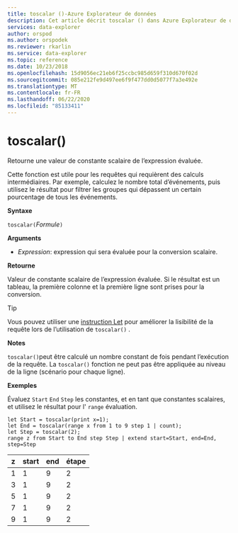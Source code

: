 ```yaml
---
title: toscalar ()-Azure Explorateur de données
description: Cet article décrit toscalar () dans Azure Explorateur de données.
services: data-explorer
author: orspod
ms.author: orspodek
ms.reviewer: rkarlin
ms.service: data-explorer
ms.topic: reference
ms.date: 10/23/2018
ms.openlocfilehash: 15d9056ec21eb6f25ccbc985d659f310d670f02d
ms.sourcegitcommit: 085e212fe9d497ee6f9f477dd0d5077f7a3e492e
ms.translationtype: MT
ms.contentlocale: fr-FR
ms.lasthandoff: 06/22/2020
ms.locfileid: "85133411"
---
```

# <a name="toscalar"></a>toscalar()

Retourne une valeur de constante scalaire de l’expression évaluée. 

Cette fonction est utile pour les requêtes qui requièrent des calculs intermédiaires. Par exemple, calculez le nombre total d’événements, puis utilisez le résultat pour filtrer les groupes qui dépassent un certain pourcentage de tous les événements.

**Syntaxe**

`toscalar(`*Formule*`)`

**Arguments**

* *Expression*: expression qui sera évaluée pour la conversion scalaire.

**Retourne**

Valeur de constante scalaire de l’expression évaluée.
Si le résultat est un tableau, la première colonne et la première ligne sont prises pour la conversion.

> [!TIP]
> Vous pouvez utiliser une [instruction Let](letstatement.md) pour améliorer la lisibilité de la requête lors de l’utilisation de `toscalar()` .

**Notes**

`toscalar()`peut être calculé un nombre constant de fois pendant l’exécution de la requête.
La `toscalar()` fonction ne peut pas être appliquée au niveau de la ligne (scénario pour chaque ligne).

**Exemples**

Évaluez `Start` `End` `Step` les constantes, et en tant que constantes scalaires, et utilisez le résultat pour l' `range` évaluation.

```kusto
let Start = toscalar(print x=1);
let End = toscalar(range x from 1 to 9 step 1 | count);
let Step = toscalar(2);
range z from Start to End step Step | extend start=Start, end=End, step=Step
```

|z|start|end|étape|
|---|---|---|---|
|1|1|9|2|
|3|1|9|2|
|5|1|9|2|
|7|1|9|2|
|9|1|9|2|
